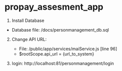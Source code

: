 # propay_assesment_app
1) Install Database
  - Database file: /docs/personmanagement_db.sql
  
2) Change API URL:
   - File: /public/app/services/maiService.js [line 96]
   - $rootScope.api_url = {url_to_system}

3) login: http://localhost:81/personmanagement/login
